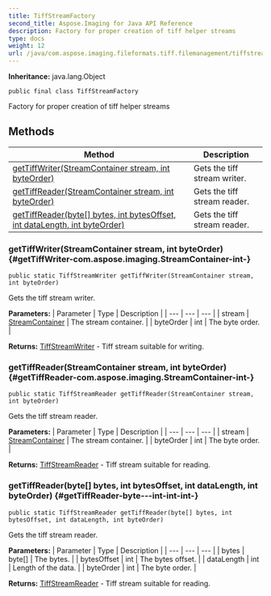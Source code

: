 ```yaml
---
title: TiffStreamFactory
second_title: Aspose.Imaging for Java API Reference
description: Factory for proper creation of tiff helper streams
type: docs
weight: 12
url: /java/com.aspose.imaging.fileformats.tiff.filemanagement/tiffstreamfactory/
---
```

**Inheritance:**
java.lang.Object
```
public final class TiffStreamFactory
```

Factory for proper creation of tiff helper streams
## Methods

| Method | Description |
| --- | --- |
| [getTiffWriter(StreamContainer stream, int byteOrder)](#getTiffWriter-com.aspose.imaging.StreamContainer-int-) | Gets the tiff stream writer. |
| [getTiffReader(StreamContainer stream, int byteOrder)](#getTiffReader-com.aspose.imaging.StreamContainer-int-) | Gets the tiff stream reader. |
| [getTiffReader(byte[] bytes, int bytesOffset, int dataLength, int byteOrder)](#getTiffReader-byte---int-int-int-) | Gets the tiff stream reader. |
### getTiffWriter(StreamContainer stream, int byteOrder) {#getTiffWriter-com.aspose.imaging.StreamContainer-int-}
```
public static TiffStreamWriter getTiffWriter(StreamContainer stream, int byteOrder)
```


Gets the tiff stream writer.

**Parameters:**
| Parameter | Type | Description |
| --- | --- | --- |
| stream | [StreamContainer](../../com.aspose.imaging/streamcontainer) | The stream container. |
| byteOrder | int | The byte order. |

**Returns:**
[TiffStreamWriter](../../com.aspose.imaging.fileformats.tiff.filemanagement/tiffstreamwriter) - Tiff stream suitable for writing.
### getTiffReader(StreamContainer stream, int byteOrder) {#getTiffReader-com.aspose.imaging.StreamContainer-int-}
```
public static TiffStreamReader getTiffReader(StreamContainer stream, int byteOrder)
```


Gets the tiff stream reader.

**Parameters:**
| Parameter | Type | Description |
| --- | --- | --- |
| stream | [StreamContainer](../../com.aspose.imaging/streamcontainer) | The stream container. |
| byteOrder | int | The byte order. |

**Returns:**
[TiffStreamReader](../../com.aspose.imaging.fileformats.tiff.filemanagement/tiffstreamreader) - Tiff stream suitable for reading.
### getTiffReader(byte[] bytes, int bytesOffset, int dataLength, int byteOrder) {#getTiffReader-byte---int-int-int-}
```
public static TiffStreamReader getTiffReader(byte[] bytes, int bytesOffset, int dataLength, int byteOrder)
```


Gets the tiff stream reader.

**Parameters:**
| Parameter | Type | Description |
| --- | --- | --- |
| bytes | byte[] | The bytes. |
| bytesOffset | int | The bytes offset. |
| dataLength | int | Length of the data. |
| byteOrder | int | The byte order. |

**Returns:**
[TiffStreamReader](../../com.aspose.imaging.fileformats.tiff.filemanagement/tiffstreamreader) - Tiff stream suitable for reading.
